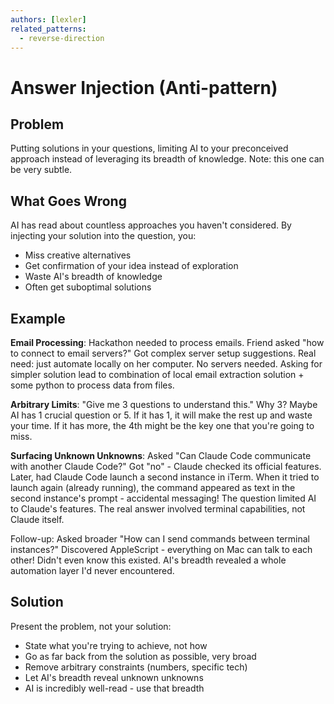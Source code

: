 ```yaml
---
authors: [lexler]
related_patterns:
  - reverse-direction
---
```


# Answer Injection (Anti-pattern)

## Problem
Putting solutions in your questions, limiting AI to your preconceived approach instead of leveraging its breadth of knowledge.
Note: this one can be very subtle.

## What Goes Wrong
AI has read about countless approaches you haven't considered. By injecting your solution into the question, you:
- Miss creative alternatives
- Get confirmation of your idea instead of exploration
- Waste AI's breadth of knowledge
- Often get suboptimal solutions

## Example
**Email Processing**: Hackathon needed to process emails. Friend asked "how to connect to email servers?"
Got complex server setup suggestions. Real need: just automate locally on her computer. No servers needed. Asking for simpler solution lead to combination of local email extraction solution + some python to process data from files.

**Arbitrary Limits**: "Give me 3 questions to understand this." Why 3? Maybe AI has 1 crucial question or 5.
If it has 1, it will make the rest up and waste your time.
If it has more, the 4th might be the key one that you're going to miss.

**Surfacing Unknown Unknowns**:
Asked "Can Claude Code communicate with another Claude Code?" Got "no" - Claude checked its official features.
Later, had Claude Code launch a second instance in iTerm. When it tried to launch again (already running), the command appeared as text in the second instance's prompt - accidental messaging!
The question limited AI to Claude's features. The real answer involved terminal capabilities, not Claude itself.

Follow-up: Asked broader "How can I send commands between terminal instances?" Discovered AppleScript - everything on Mac can talk to each other! Didn't even know this existed. AI's breadth revealed a whole automation layer I'd never encountered. 

## Solution
Present the problem, not your solution:
- State what you're trying to achieve, not how
- Go as far back from the solution as possible, very broad
- Remove arbitrary constraints (numbers, specific tech)
- Let AI's breadth reveal unknown unknowns
- AI is incredibly well-read - use that breadth